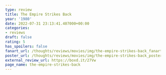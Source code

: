 ```yaml
---
type: review
title: The Empire Strikes Back
year: '1980'
date: 2022-07-31 23:13:41.407000+00:00
categories:
- reviews
draft: false
rating: 5
has_spoilers: false
fanart_url: /thoughts/reviews/movies/img/the-empire-strikes-back_fanart.png
poster_url: /thoughts/reviews/movies/img/the-empire-strikes-back_poster.png
external_review_url: https://boxd.it/27Vw
page_name: the-empire-strikes-back
---
```


